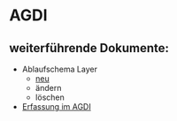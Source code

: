 # AGDI

## weiterführende Dokumente:
* Ablaufschema Layer 
  * [neu](https://github.com/bjsvwcur/Dokumentenablage_Funktionale_Einheiten/blob/master/AGDI/AGDI_Layer_neu.md) 
  * ändern
  * löschen
* [Erfassung im AGDI](https://github.com/bjsvwcur/Dokumentenablage_Funktionale_Einheiten/blob/master/AGDI/Erfassung_AGDI.md)
